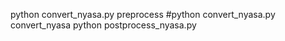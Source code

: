 python convert_nyasa.py preprocess
#python convert_nyasa.py convert_nyasa
python postprocess_nyasa.py
